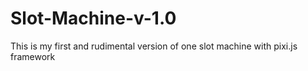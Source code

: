 # Slot-Machine-v-1.0
This is my first and rudimental version of one slot machine with pixi.js framework
